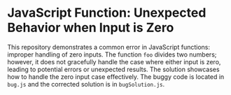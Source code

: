 # JavaScript Function: Unexpected Behavior when Input is Zero

This repository demonstrates a common error in JavaScript functions: improper handling of zero inputs. The function `foo` divides two numbers; however, it does not gracefully handle the case where either input is zero, leading to potential errors or unexpected results.  The solution showcases how to handle the zero input case effectively.  The buggy code is located in `bug.js` and the corrected solution is in `bugSolution.js`.